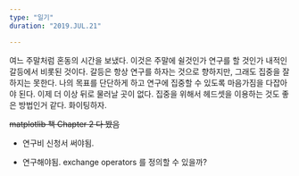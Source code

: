 ```yaml
---
type: "일기"
duration: "2019.JUL.21"

---
```


여느 주말처럼 혼동의 시간을 보냈다. 이것은 주말에 쉴것인가 연구를 할 것인가 내적인 갈등에서 비롯된 것이다. 갈등은 항상 연구를 하자는 것으로 향하지만, 그래도 집중을 잘 하지는 못한다. 나의 목표를 단단하게 하고 연구에 집중할 수 있도록 마음가짐을 다잡아야 된다. 이제 더 이상 뒤로 물러날 곳이 없다. 집중을 위해서 헤드셋을 이용하는 것도 좋은 방법인거 같다. 화이팅하자.

~~matplotlib 책 Chapter 2 다 봤음~~

* 연구비 신청서 써야됨.

* 연구해야됨. exchange operators 를 정의할 수 있을까?